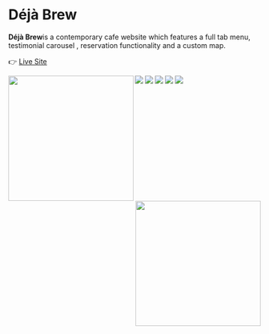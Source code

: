 
# Déjà Brew 
<strong>Déjà Brew</strong>is a contemporary cafe website which features a full tab menu, testimonial carousel , reservation functionality and a custom map. 

👉 [Live Site](https://ikeronx.github.io/bookie_app/) 

 <img src="https://64.media.tumblr.com/6df347d8120fb7e640900021b11153e4/8b2f498d287126ce-88/s2048x3072/956c0de4474ff49cfe14351f2bb7967fc1d488a6.pnj" target="_blank"/>

<img src="https://64.media.tumblr.com/82358640841cbff33adf30f3d5266b3b/9085974b9a078e70-0c/s2048x3072/365aae7947a5e6d21e198d6795853ff8e50dc48f.pnj" target="_blank"/>

<img src="https://64.media.tumblr.com/a943e58eaaef0d3cfe5f263f09b098ed/9085974b9a078e70-ac/s2048x3072/c4cb943e590dc772c4649f08b17f495d84217a31.pnj" target="_blank"/>

<img src="https://64.media.tumblr.com/7f737ddaee57a90f7d8464862fb0224e/9085974b9a078e70-c6/s2048x3072/eb3c83b75a01729afae9cafacbaf3f9f5e7bda60.pnj" target="_blank"/>

<img src="https://64.media.tumblr.com/7af8c1a6b000748d4360eeafdf2300f0/9085974b9a078e70-ce/s2048x3072/90e7beaebbc6f9117208b9cc21825575b9d30926.pnj" target="_blank"/>

<img align="left" src="https://64.media.tumblr.com/8b5f7c8bf219593d796266326d5cf917/9085974b9a078e70-06/s1280x1920/3a4a2646cbf78b090646f87360710aa8e8ce390c.pnj" width=250px target="_blank"/>
<img align="right" src="https://64.media.tumblr.com/a45f4bd09d4395b23acd1e9f3dd602b9/9085974b9a078e70-f1/s1280x1920/3936a926af3eb0415b27ac325071da644043bfed.pnj" width=250px target="_blank"/>
